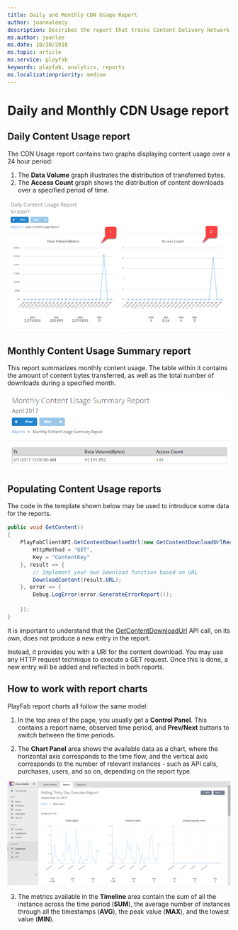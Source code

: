 ```yaml
---
title: Daily and Monthly CDN Usage Report
author: joannaleecy
description: Describes the report that tracks Content Delivery Network (CDN) usage by your players.
ms.author: joanlee
ms.date: 10/30/2018
ms.topic: article
ms.service: playfab
keywords: playfab, analytics, reports
ms.localizationpriority: medium
---
```


# Daily and Monthly CDN Usage report

## Daily Content Usage report

The CDN Usage report contains two graphs displaying content usage over a 24 hour period:

1. The **Data Volume** graph illustrates the distribution of transferred bytes.
2. The **Access Count** graph shows the distribution of content downloads over a specified period of time.

![Daily Content Usage Report Table](media/tutorials/daily-content-usage-report-table.png)  

## Monthly Content Usage Summary report

This report summarizes monthly content usage. The table within it contains the amount of content bytes transferred, as well as the total number of downloads during a specified month.

![Monthly Content Usage Report Table](media/tutorials/monthly-content-usage-report-table.png)  

## Populating Content Usage reports

The code in the template shown below may be used to introduce some data for the reports.

```csharp
public void GetContent()
{
    PlayFabClientAPI.GetContentDownloadUrl(new GetContentDownloadUrlRequest() {
        HttpMethod = "GET",
        Key = "ContentKey"
    }, result => {
        // Implement your own Download function based on URL
        DownloadContent(result.URL);
    }, error => {
        Debug.LogError(error.GenerateErrorReport());

    });
}
```

It is important to understand that the [GetContentDownloadUrl](xref:titleid.playfabapi.com.client.content.getcontentdownloadurl) API call, on its own, does not produce a new entry in the report.

Instead, it provides you with a URI for the content download. You may use any HTTP request technique to execute a GET request. Once this is done, a new entry will be added and reflected in both reports.

## How to work with report charts

PlayFab report charts all follow the same model:

1. In the top area of the page, you usually get a **Control Panel**. This contains a report name, observed time period, and **Prev/Next** buttons to switch between the time periods.

2. The **Chart Panel** area shows the available data as a chart, where the horizontal axis corresponds to the time flow, and the vertical axis corresponds to the number of relevant instances - such as API calls, purchases, users, and so on, depending on the report type.

![Monthly Overview Report](media/tutorials/monthly-overview-report.png)  

3. The metrics available in the **Timeline** area contain the sum of all the instance across the time period (**SUM**), the average number of instances through all the timestamps (**AVG**), the peak value (**MAX**), and the lowest value (**MIN**).
